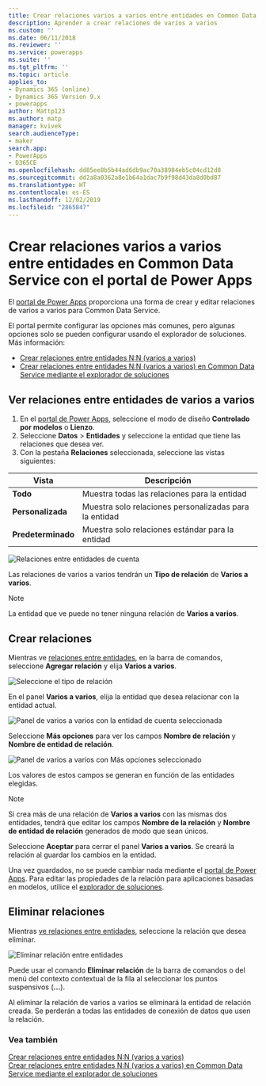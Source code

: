 ```yaml
---
title: Crear relaciones varios a varios entre entidades en Common Data Service con el portal Power Apps | MicrosoftDocs
description: Aprender a crear relaciones de varios a varios
ms.custom: ''
ms.date: 06/11/2018
ms.reviewer: ''
ms.service: powerapps
ms.suite: ''
ms.tgt_pltfrm: ''
ms.topic: article
applies_to:
- Dynamics 365 (online)
- Dynamics 365 Version 9.x
- powerapps
author: Mattp123
ms.author: matp
manager: kvivek
search.audienceType:
- maker
search.app:
- PowerApps
- D365CE
ms.openlocfilehash: dd85ee8b5b44ad6db9ac70a38984eb5c04cd12d8
ms.sourcegitcommit: dd2a8a0362a8e1b64a1dac7b9f98d43da8d0bd87
ms.translationtype: HT
ms.contentlocale: es-ES
ms.lasthandoff: 12/02/2019
ms.locfileid: "2865847"
---
```

# <a name="create-many-to-many-entity-relationships-in-common-data-service-using-power-apps-portal"></a>Crear relaciones varios a varios entre entidades en Common Data Service con el portal de Power Apps

El [portal de Power Apps](https://make.powerapps.com/?utm_source=padocs&utm_medium=linkinadoc&utm_campaign=referralsfromdoc) proporciona una forma de crear y editar relaciones de varios a varios para Common Data Service.

El portal permite configurar las opciones más comunes, pero algunas opciones solo se pueden configurar usando el explorador de soluciones. Más información: 
- [Crear relaciones entre entidades N:N (varios a varios)](create-edit-nn-relationships.md)
- [Crear relaciones entre entidades N:N (varios a varios) en Common Data Service mediante el explorador de soluciones](create-edit-nn-relationships-solution-explorer.md)

## <a name="view-many-to-many-entity-relationships"></a>Ver relaciones entre entidades de varios a varios

1. En el [portal de Power Apps](https://make.powerapps.com/?utm_source=padocs&utm_medium=linkinadoc&utm_campaign=referralsfromdoc), seleccione el modo de diseño **Controlado por modelos** o **Lienzo**.
2. Seleccione **Datos** > **Entidades** y seleccione la entidad que tiene las relaciones que desea ver.
3. Con la pestaña **Relaciones** seleccionada, seleccione las vistas siguientes: 

 |Vista|Descripción|
 |--|--|
 |**Todo**| Muestra todas las relaciones para la entidad|
 |**Personalizada**|Muestra solo relaciones personalizadas para la entidad|
 |**Predeterminado**|Muestra solo relaciones estándar para la entidad|
<!-- TODO: What is the actual difference between All and Default? -->

![Relaciones entre entidades de cuenta](media/view-account-relationships-portal.png)

Las relaciones de varios a varios tendrán un **Tipo de relación** de **Varios a varios**.

> [!NOTE]
> La entidad que ve puede no tener ninguna relación de **Varios a varios**.

## <a name="create-relationships"></a>Crear relaciones

Mientras ve [relaciones entre entidades](#view-many-to-many-entity-relationships), en la barra de comandos, seleccione **Agregar relación** y elija **Varios a varios**.

![Seleccione el tipo de relación](media/add-relationship-menu-portal.png)

En el panel **Varios a varios**, elija la entidad que desea relacionar con la entidad actual.

![Panel de varios a varios con la entidad de cuenta seleccionada](media/many-to-many-panel-1.png)

Seleccione **Más opciones** para ver los campos **Nombre de relación** y **Nombre de entidad de relación**.

![Panel de varios a varios con Más opciones seleccionado](media/many-to-many-panel-2.png)

Los valores de estos campos se generan en función de las entidades elegidas.

> [!NOTE]
> Si crea más de una relación de **Varios a varios** con las mismas dos entidades, tendrá que editar los campos **Nombre de la relación** y **Nombre de entidad de relación** generados de modo que sean únicos.

Seleccione **Aceptar** para cerrar el panel **Varios a varios**. Se creará la relación al guardar los cambios en la entidad. 

Una vez guardados, no se puede cambiar nada mediante el [portal de Power Apps](https://make.powerapps.com/?utm_source=padocs&utm_medium=linkinadoc&utm_campaign=referralsfromdoc). Para editar las propiedades de la relación para aplicaciones basadas en modelos, utilice el [explorador de soluciones](create-edit-nn-relationships-solution-explorer.md).

## <a name="delete-relationships"></a>Eliminar relaciones

Mientras [ve relaciones entre entidades](#view-many-to-many-entity-relationships), seleccione la relación que desea eliminar.

![Eliminar relación entre entidades](media/delete-entity-relationship-portal.png)

Puede usar el comando **Eliminar relación** de la barra de comandos o del menú del contexto contextual de la fila al seleccionar los puntos suspensivos (**...**).

Al eliminar la relación de varios a varios se eliminará la entidad de relación creada. Se perderán a todas las entidades de conexión de datos que usen la relación.

### <a name="see-also"></a>Vea también

[Crear relaciones entre entidades N:N (varios a varios)](create-edit-nn-relationships.md)<br />
[Crear relaciones entre entidades N:N (varios a varios) en Common Data Service mediante el explorador de soluciones](create-edit-nn-relationships-solution-explorer.md)
